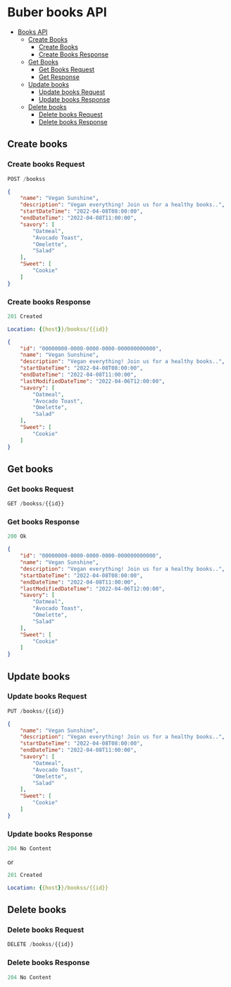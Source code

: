 # Buber books API

- [Books API](#books-api)
  - [Create Books](#create-books)
    - [Create Books](#create-books-request)
    - [Create Books Response](#create-books-response)
  - [Get Books](#get-books)
    - [Get Books Request](#get-books-request)
    - [Get  Response](#get-books-response)
  - [Update books](#update-books)
    - [Update books Request](#update-books-request)
    - [Update books Response](#update-books-response)
  - [Delete books](#delete-books)
    - [Delete books Request](#delete-books-request)
    - [Delete books Response](#delete-books-response)

## Create books

### Create books Request

```js
POST /bookss
```

```json
{
    "name": "Vegan Sunshine",
    "description": "Vegan everything! Join us for a healthy books..",
    "startDateTime": "2022-04-08T08:00:00",
    "endDateTime": "2022-04-08T11:00:00",
    "savory": [
        "Oatmeal",
        "Avocado Toast",
        "Omelette",
        "Salad"
    ],
    "Sweet": [
        "Cookie"
    ]
}
```

### Create books Response

```js
201 Created
```

```yml
Location: {{host}}/bookss/{{id}}
```

```json
{
    "id": "00000000-0000-0000-0000-000000000000",
    "name": "Vegan Sunshine",
    "description": "Vegan everything! Join us for a healthy books..",
    "startDateTime": "2022-04-08T08:00:00",
    "endDateTime": "2022-04-08T11:00:00",
    "lastModifiedDateTime": "2022-04-06T12:00:00",
    "savory": [
        "Oatmeal",
        "Avocado Toast",
        "Omelette",
        "Salad"
    ],
    "Sweet": [
        "Cookie"
    ]
}
```

## Get books

### Get books Request

```js
GET /bookss/{{id}}
```

### Get books Response

```js
200 Ok
```

```json
{
    "id": "00000000-0000-0000-0000-000000000000",
    "name": "Vegan Sunshine",
    "description": "Vegan everything! Join us for a healthy books..",
    "startDateTime": "2022-04-08T08:00:00",
    "endDateTime": "2022-04-08T11:00:00",
    "lastModifiedDateTime": "2022-04-06T12:00:00",
    "savory": [
        "Oatmeal",
        "Avocado Toast",
        "Omelette",
        "Salad"
    ],
    "Sweet": [
        "Cookie"
    ]
}
```

## Update books

### Update books Request

```js
PUT /bookss/{{id}}
```

```json
{
    "name": "Vegan Sunshine",
    "description": "Vegan everything! Join us for a healthy books..",
    "startDateTime": "2022-04-08T08:00:00",
    "endDateTime": "2022-04-08T11:00:00",
    "savory": [
        "Oatmeal",
        "Avocado Toast",
        "Omelette",
        "Salad"
    ],
    "Sweet": [
        "Cookie"
    ]
}
```

### Update books Response

```js
204 No Content
```

or

```js
201 Created
```

```yml
Location: {{host}}/bookss/{{id}}
```

## Delete books

### Delete books Request

```js
DELETE /bookss/{{id}}
```

### Delete books Response

```js
204 No Content
```